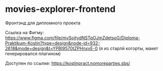 # movies-explorer-frontend

Фронтэнд для дипломного проекта

Ссылка на Фигму: https://www.figma.com/file/mvSojtydNSTqOJmZdetsoG/Diploma-Praktikum-Kostin?type=design&node-id=932-2618&mode=design&t=YPBI9570tZPHnxvE-0 (я из старлй когорты, макет генерировался плагином)

Доступен по ссылке: https://kostinpract.nomoreparties.sbs/
